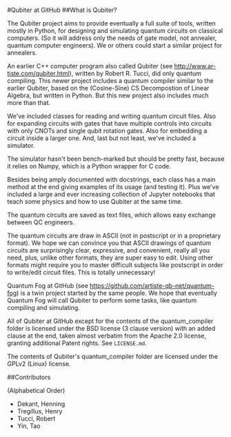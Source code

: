 #Qubiter at GitHub
##What is Qubiter?

The Qubiter project aims to  provide eventually a full suite of tools, written mostly in Python, for designing and simulating quantum circuits on classical computers. (So it will address only the needs of gate model, not annealer, quantum computer engineers). We or others could start a similar project for annealers.

An earlier C++ computer program also called Qubiter (see http://www.ar-tiste.com/qubiter.html), written by Robert R. Tucci, did only quantum compiling. This newer project includes a quantum compiler similar to the earlier Qubiter, based on the (Cosine-Sine) CS Decompostion of Linear Algebra, but written in Python. But this new project also includes much more than that.

We've included classes for reading and writing quantum circuit files. Also for expanding circuits with gates that have multiple controls into circuits with only CNOTs and single qubit rotation gates. Also for embedding a circuit inside a larger one. And, last but not least, we've included a simulator.

The simulator hasn't been bench-marked but should be pretty fast, because it relies on Numpy, which is a Python wrapper for C code.

Besides being amply documented with docstrings, each class has a main method at the end giving examples of its usage (and testing it). Plus we've included a large and ever increasing collection of Jupyter notebooks that teach some physics and how to use Qubiter at the same time.

The quantum circuits are saved as text files, which allows easy exchange between QC engineers.

The quantum circuits are draw in ASCII (not in postscript or in a proprietary format). We hope we can convince you that ASCII drawings of quantum circuits are surprisingly clear, expressive, and convenient, really all you need, plus, unlike other formats, they are super easy to edit. Using other formats might require you to master difficult subjects like postscript in order to write/edit circuit files. This is totally unnecessary!

Quantum Fog at GitHub (see https://github.com/artiste-qb-net/quantum-fog) is a twin project started by the same people. We hope that eventually Quantum Fog will call Qubiter to perform some tasks, like quantum compiling and simulating.

All of Qubiter at GitHub except for the contents of the quantum_compiler folder is licensed under the BSD license (3 clause version) with an added clause at the end, taken almost verbatim from the Apache 2.0 license, granting additional Patent rights. See `LICENSE.md`.

The contents of Qubiter's quantum_compiler folder are licensed under the GPLv2 (Linux) license.

##Contributors

(Alphabetical Order)
* Dekant, Henning
* Tregillus, Henry
* Tucci, Robert
* Yin, Tao


